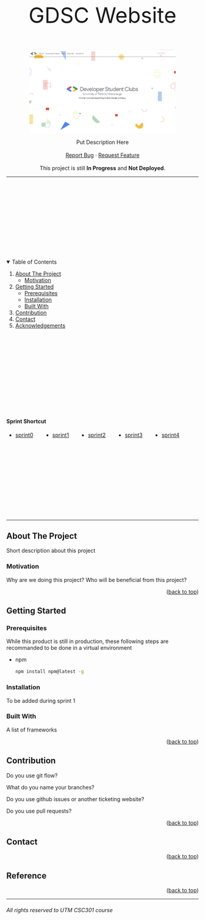 <div id="top"></div>

<br />
<div align="center">
  <p align="center" style="font-size:4em;">GDSC Website</p>
  <img align = "center" src="./readme_src/home_page.jpg" style="cover:fit;width: 40vw">
  <p align="center">
    <div>Put Description Here</div>
    <br />
    <a href="https://github.com/UTSCCSCC01/finalprojectw22-gdscutm/issues">Report Bug</a>
    ·
    <a href="https://github.com/UTSCCSCC01/finalprojectw22-gdscutm/issues">Request Feature</a>
    <br/>
    <br/>
    <div>This project is still <strong>In Progress</strong> and <strong>Not Deployed</strong>.</div>
  </p>
  <hr>
</div>

<details open style="padding-top: 5vh;padding-bottom:5vh;">
  <summary>Table of Contents</summary>
  <ol>
    <li>
      <a href="#about-the-project">About The Project</a>
      <ul>
        <li><a href="#motivation">Motivation</a></li>
      </ul>
    </li>
    <li>
      <a href="#getting-started">Getting Started</a>
      <ul>
        <li><a href="#prerequisites">Prerequisites</a></li>
        <li><a href="#installation">Installation</a></li>
        <li><a href="#buit-with">Built With</a></li>
      </ul>
    </li>
    <li><a href="#contribution">Contribution</a></li>
    <li><a href="#contact">Contact</a></li>
    <li><a href="#acknowledgements">Acknowledgements</a></li>
  </ol>
</details>

#### Sprint Shortcut

<ul style="display:flex;padding-bottom:5vh">
    <li style="flex-grow:1"><a href="">sprint0</a></li>
    <li style="flex-grow:1"><a href="">sprint1</a></li>
    <li style="flex-grow:1"><a href="">sprint2</a></li>
    <li style="flex-grow:1"><a href="">sprint3</a></li>
    <li style="flex-grow:1"><a href="">sprint4</a></li>
</ul>
<hr>

## About The Project

Short description about this project

### Motivation

Why are we doing this project? Who will be beneficial from this project? 

<p align="right">(<a href="#top">back to top</a>)</p>

## Getting Started

### Prerequisites

While this product is still in production, these following steps are recommanded to be done in a virtual environment
* npm
  ```sh
  npm install npm@latest -g
  ```

### Installation

To be added during sprint 1

### Built With

A list of frameworks

<p align="right">(<a href="#top">back to top</a>)</p>

## Contribution

Do you use git flow?

What do you name your branches?

Do you use github issues or another ticketing website?

Do you use pull requests?
<p align="right">(<a href="#top">back to top</a>)</p>

## Contact

<p align="right">(<a href="#top">back to top</a>)</p>

## Reference

<p align="right">(<a href="#top">back to top</a>)</p>

<hr>

###### All rights reserved to UTM CSC301 course
